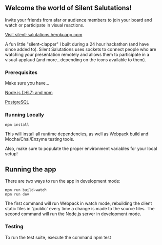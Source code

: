 ## Welcome the world of Silent Salutations!

Invite your friends from afar or audience members to join your board and watch or participate in visual reactions.

[Visit silent-salutations.herokuapp.com](https://silent-salutations.herokuapp.com/)

A fun little "silent-clapper" I built during a 24 hour hackathon (and have since added to). Silent Salutations uses sockets to connect people who are watching your presentation remotely and allows them to participate in a visual-applaud (and more...depending on the icons available to them). 


### Prerequisites

Make sure you have...

[Node.js (>6.7) and npm](https://nodejs.org/en/)

[PostgreSQL](https://www.postgresql.org/)


### Running Locally

```
npm install

```
This will install all runtime dependencies, as well as Webpack build and Mocha/Chai/Enzyme testing tools.

Also, make sure to populate the proper environment variables for your local setup!


## Running the app

There are two ways to run the app in development mode:

```
npm run build-watch
npm run dev

```
The first command will run Webpack in watch mode, rebuilding the client static files in '/public' every time a change is made to the source files. The second command will run the Node.js server in development mode.


### Testing
To run the test suite, execute the command npm test











